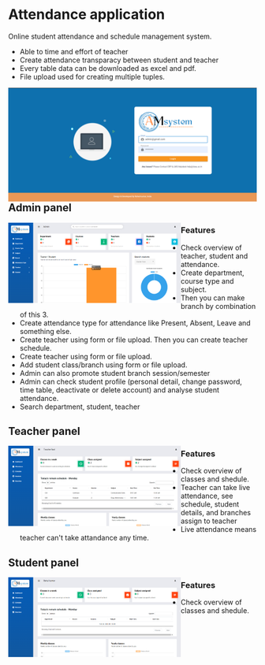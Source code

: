 # Attendance application
Online student attendance and schedule management system. 
- Able to time and effort of teacher 
- Create attendance transparacy between student and teacher
- Every table data can be downloaded as excel and pdf. 
- File upload used for creating multiple tuples.

[<img alt="Admin dashboard" align="left" src="images/login.png" />](#)

## Admin panel

[<img alt="Admin dashboard" align="left" width="350" src="images/admin-dashboard.png" />](#)

### Features
* Check overview of teacher, student and attendance.
* Create department, course type and subject.
* Then you can make branch by combination of this 3.
* Create attendance type for attendance like Present, Absent, Leave and something else.
* Create teacher using form or file upload. Then you can create teacher schedule.
* Create teacher using form or file upload.
* Add student class/branch using form or file upload.
* Admin can also promote student branch session/semester
* Admin can check student profile (personal detail, change password, time table, deactivate or delete account) and analyse student attendance.
* Search department, student, teacher



## Teacher panel

[<img alt="Teacher dashboard" align="left" width="350" src="images/teacher-dashboard.png" />](#)

### Features
* Check overview of classes and shedule.
* Teacher can take live attendance, see schedule, student details, and branches assign to teacher
* Live attendance means teacher can't take attandance any time.  

## Student panel

[<img alt="Student-dashboard" align="left" width="350" src="images/student-dashboard.png" />](#)

### Features
* Check overview of classes and shedule. 